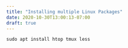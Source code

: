 ```yaml
---
title: "Installing multiple Linux Packages"
date: 2020-10-30T13:00:13-07:00
draft: true
---
```


```
sudo apt install htop tmux less
```